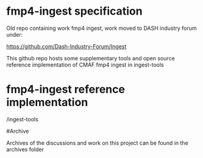 # fmp4-ingest specification

Old repo containing work fmp4 ingest, work moved to DASH industry forum under: 

https://github.com/Dash-Industry-Forum/Ingest

This github repo hosts some supplementary tools and open source reference implementation of CMAF fmp4 ingest in ingest-tools

# fmp4-ingest reference implementation

/ingest-tools

#Archive

Archives of the discussions and work on this project can be found in the archives folder
